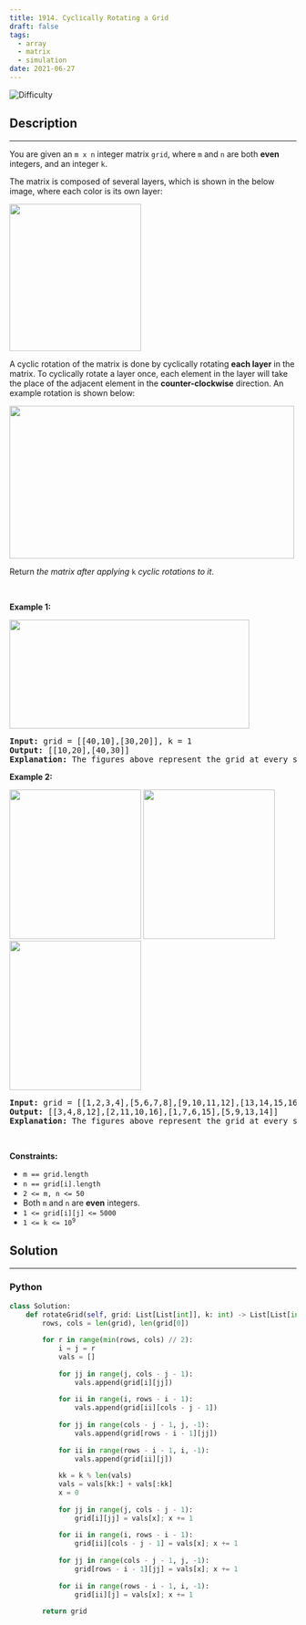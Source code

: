 ```yaml
---
title: 1914. Cyclically Rotating a Grid
draft: false
tags: 
  - array
  - matrix
  - simulation
date: 2021-06-27
---
```


![Difficulty](https://img.shields.io/badge/Difficulty-Medium-blue.svg)

## Description

---
<p>You are given an <code>m x n</code> integer matrix <code>grid</code>​​​, where <code>m</code> and <code>n</code> are both <strong>even</strong> integers, and an integer <code>k</code>.</p>

<p>The matrix is composed of several layers, which is shown in the below image, where each color is its own layer:</p>

<p><img alt="" src="https://assets.leetcode.com/uploads/2021/06/10/ringofgrid.png" style="width: 231px; height: 258px;" /></p>

<p>A cyclic rotation of the matrix is done by cyclically rotating <strong>each layer</strong> in the matrix. To cyclically rotate a layer once, each element in the layer will take the place of the adjacent element in the <strong>counter-clockwise</strong> direction. An example rotation is shown below:</p>
<img alt="" src="https://assets.leetcode.com/uploads/2021/06/22/explanation_grid.jpg" style="width: 500px; height: 268px;" />
<p>Return <em>the matrix after applying </em><code>k</code> <em>cyclic rotations to it</em>.</p>

<p>&nbsp;</p>
<p><strong class="example">Example 1:</strong></p>
<img alt="" src="https://assets.leetcode.com/uploads/2021/06/19/rod2.png" style="width: 421px; height: 191px;" />
<pre>
<strong>Input:</strong> grid = [[40,10],[30,20]], k = 1
<strong>Output:</strong> [[10,20],[40,30]]
<strong>Explanation:</strong> The figures above represent the grid at every state.
</pre>

<p><strong class="example">Example 2:</strong></p>
<strong><img alt="" src="https://assets.leetcode.com/uploads/2021/06/10/ringofgrid5.png" style="width: 231px; height: 262px;" /></strong> <strong><img alt="" src="https://assets.leetcode.com/uploads/2021/06/10/ringofgrid6.png" style="width: 231px; height: 262px;" /></strong> <strong><img alt="" src="https://assets.leetcode.com/uploads/2021/06/10/ringofgrid7.png" style="width: 231px; height: 262px;" /></strong>

<pre>
<strong>Input:</strong> grid = [[1,2,3,4],[5,6,7,8],[9,10,11,12],[13,14,15,16]], k = 2
<strong>Output:</strong> [[3,4,8,12],[2,11,10,16],[1,7,6,15],[5,9,13,14]]
<strong>Explanation:</strong> The figures above represent the grid at every state.
</pre>

<p>&nbsp;</p>
<p><strong>Constraints:</strong></p>

<ul>
	<li><code>m == grid.length</code></li>
	<li><code>n == grid[i].length</code></li>
	<li><code>2 &lt;= m, n &lt;= 50</code></li>
	<li>Both <code>m</code> and <code>n</code> are <strong>even</strong> integers.</li>
	<li><code>1 &lt;= grid[i][j] &lt;=<sup> </sup>5000</code></li>
	<li><code>1 &lt;= k &lt;= 10<sup>9</sup></code></li>
</ul>

## Solution

---
### Python
``` py title='cyclically-rotating-a-grid'
class Solution:
    def rotateGrid(self, grid: List[List[int]], k: int) -> List[List[int]]:
        rows, cols = len(grid), len(grid[0])
        
        for r in range(min(rows, cols) // 2):
            i = j = r
            vals = []
            
            for jj in range(j, cols - j - 1):
                vals.append(grid[i][jj])
            
            for ii in range(i, rows - i - 1):
                vals.append(grid[ii][cols - j - 1])
            
            for jj in range(cols - j - 1, j, -1):
                vals.append(grid[rows - i - 1][jj])
            
            for ii in range(rows - i - 1, i, -1):
                vals.append(grid[ii][j])
            
            kk = k % len(vals)
            vals = vals[kk:] + vals[:kk]
            x = 0
            
            for jj in range(j, cols - j - 1):
                grid[i][jj] = vals[x]; x += 1
            
            for ii in range(i, rows - i - 1):
                grid[ii][cols - j - 1] = vals[x]; x += 1
            
            for jj in range(cols - j - 1, j, -1):
                grid[rows - i - 1][jj] = vals[x]; x += 1
            
            for ii in range(rows - i - 1, i, -1):
                grid[ii][j] = vals[x]; x += 1
        
        return grid
            

```

